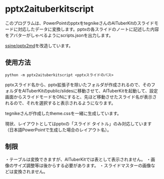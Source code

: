 # pptx2aituberkitscript

このプログラムは、PowerPointのpptxをtegnikeさんのAITuberKitのスライドモードに対応したデータに変換します。pptxの各スライドのノートに記述した内容をアバターがしゃべるようにscripts.jsonを出力します。

[ssine/pptx2md](https://github.com/ssine/pptx2md)を改造しています。

## 使用方法
```
python -m pptx2aituberkitscript <pptxスライドのパス>
```

pptxスライド名から、pptx拡張子を除いたフォルダが作成されるので、そのフォルダをAITuberKitのpublic/slidesに移動させて、AITuberKitを起動して、設定画面からスライドモードをONにすると、先ほど移動させたスライド名が表示されるので、それを選択すると表示されるようになります。

tegnikeさんが作成したtheme.cssを一緒に生成しています。

現状、レイアウトとしてはpptxの「スライド タイトル」のみ対応しています（日本語PowerPointで生成した場合のレイアウト名）。

## 制限
・テーブルは変換できますが、AITuberKitでは表として表示されません。
・画像のサイズ調整等は後からする必要があります。
・スライドマスターの画像などは変換されません。
